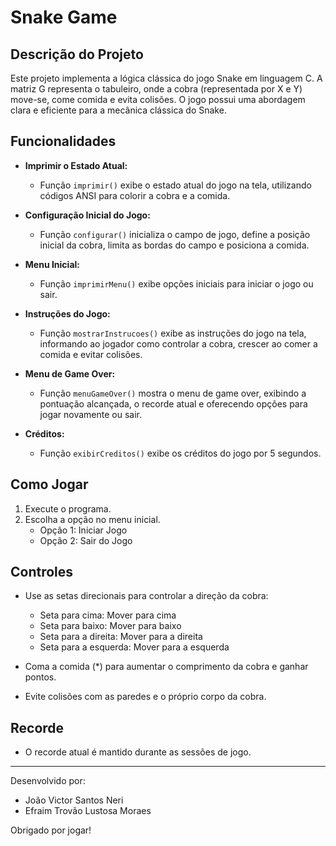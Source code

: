 # Snake Game

## Descrição do Projeto

Este projeto implementa a lógica clássica do jogo Snake em linguagem C. A matriz G representa o tabuleiro, onde a cobra (representada por X e Y) move-se, come comida e evita colisões. O jogo possui uma abordagem clara e eficiente para a mecânica clássica do Snake.

## Funcionalidades

- **Imprimir o Estado Atual:**
  - Função `imprimir()` exibe o estado atual do jogo na tela, utilizando códigos ANSI para colorir a cobra e a comida.

- **Configuração Inicial do Jogo:**
  - Função `configurar()` inicializa o campo de jogo, define a posição inicial da cobra, limita as bordas do campo e posiciona a comida.

- **Menu Inicial:**
  - Função `imprimirMenu()` exibe opções iniciais para iniciar o jogo ou sair.

- **Instruções do Jogo:**
  - Função `mostrarInstrucoes()` exibe as instruções do jogo na tela, informando ao jogador como controlar a cobra, crescer ao comer a comida e evitar colisões.

- **Menu de Game Over:**
  - Função `menuGameOver()` mostra o menu de game over, exibindo a pontuação alcançada, o recorde atual e oferecendo opções para jogar novamente ou sair.

- **Créditos:**
  - Função `exibirCreditos()` exibe os créditos do jogo por 5 segundos.

## Como Jogar

1. Execute o programa.
2. Escolha a opção no menu inicial.
   - Opção 1: Iniciar Jogo
   - Opção 2: Sair do Jogo

## Controles

- Use as setas direcionais para controlar a direção da cobra:
  - Seta para cima: Mover para cima
  - Seta para baixo: Mover para baixo
  - Seta para a direita: Mover para a direita
  - Seta para a esquerda: Mover para a esquerda

- Coma a comida (*) para aumentar o comprimento da cobra e ganhar pontos.

- Evite colisões com as paredes e o próprio corpo da cobra.

## Recorde

- O recorde atual é mantido durante as sessões de jogo.

---

Desenvolvido por:
- João Victor Santos Neri
- Efraim Trovão Lustosa Moraes

Obrigado por jogar!
